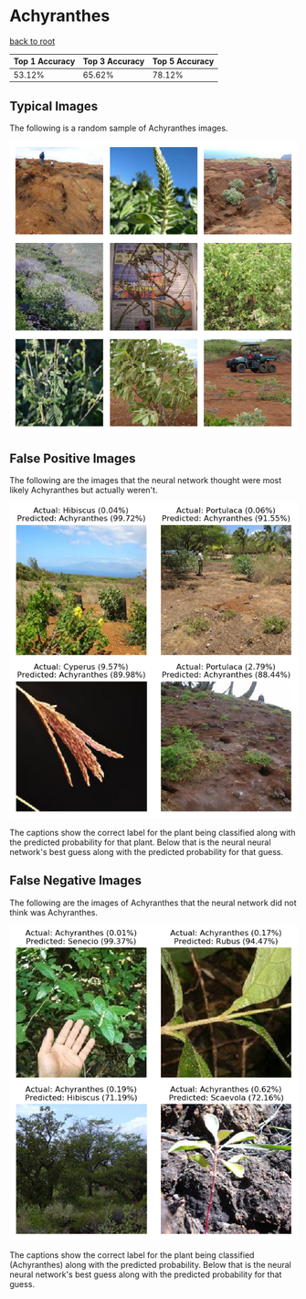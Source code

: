 
# Achyranthes

[back to root](https://github.com/HACC2018/ohia.ai#results)

| Top 1 Accuracy | Top 3 Accuracy | Top 5 Accuracy | 
| --- | --- | --- |
| 53.12% | 65.62% | 78.12% | 


## Typical Images
The following is a random sample of Achyranthes images.
<p align="center"> <img src="../../../figures/typical/Achyranthes.png?raw=true"> </p>

## False Positive Images
The following are the images that the neural network thought were most likely Achyranthes but actually weren't.  
<p align="center"> <img src="../../../figures/false_positives/Achyranthes.png?raw=true"> </p>
The captions show the correct label for the plant being classified along with the predicted probability for that plant.  Below that is the neural neural network's best guess along with the predicted probability for that guess.

## False Negative Images
The following are the images of Achyranthes that the neural network did not think was Achyranthes.  
<p align="center"> <img src="../../../figures/false_negatives/Achyranthes.png?raw=true"> </p>
The captions show the correct label for the plant being classified (Achyranthes) along with the predicted probability.  Below that is the neural neural network's best guess along with the predicted probability for that guess.
